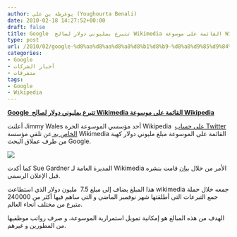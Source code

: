 ```yaml
---
author: يوغرطة بن علي (Youghourta Benali)
date: 2010-02-18 14:27:52+00:00
draft: false
title: Google  تتبرع بمليوني دولار لصالح Wikimedia القائمة على موسوعة Wikipedia
type: post
url: /2010/02/google-%d8%aa%d8%aa%d8%a8%d8%b1%d8%b9-%d8%a8%d9%85%d9%84%d9%8a%d9%88%d9%86%d9%8a-%d8%af%d9%88%d9%84%d8%a7%d8%b1-%d9%84%d8%b5%d8%a7%d9%84%d8%ad-wikimedia-%d8%a7%d9%84%d9%82%d8%a7%d8%a6%d9%85%d8%a9/
categories:
- Google
- أخبار الشركات
- متفرقات
tags:
- Google
- Wikipedia
---
```


[**Google  تتبرع بمليوني دولار لصالح Wikimedia القائمة على موسوعة Wikipedia**](https://www.it-scoop.com/2010/02/google-%d8%aa%d8%aa%d8%a8%d8%b1%d8%b9-%d8%a8%d9%85%d9%84%d9%8a%d9%88%d9%86%d9%8a-%d8%af%d9%88%d9%84%d8%a7%d8%b1-%d9%84%d8%b5%d8%a7%d9%84%d8%ad-wikimedia-%d8%a7%d9%84%d9%82%d8%a7%d8%a6%d9%85%d8%a9/)


أعلنت Jimmy Wales أحد مؤسسي الموسوعة الحرة Wikipedia  [على حساب Twitter الخاص به ](http://twitter.com/jimmy_wales/status/9215187878) عن تلقي مؤسسة Wikimedia القائمة على الموسوعة مبلغ مليوني دولار كهبة من طرف عملاق البحث Google.

[![](https://www.it-scoop.com/wp-content/uploads/2010/02/google-wiki.jpg)
](https://www.it-scoop.com/2010/02/google-%d8%aa%d8%aa%d8%a8%d8%b1%d8%b9-%d8%a8%d9%85%d9%84%d9%8a%d9%88%d9%86%d9%8a-%d8%af%d9%88%d9%84%d8%a7%d8%b1-%d9%84%d8%b5%d8%a7%d9%84%d8%ad-wikimedia-%d8%a7%d9%84%d9%82%d8%a7%d8%a6%d9%85%d8%a9/)

كما أكدت Sue Gardner المديرة العامة لـ Wikimedia الأمر من خلال [بيان](http://lists.wikimedia.org/pipermail/foundation-l/2010-February/056841.html) قامت بنشره قبل الإعلان الرسمي.

هذا المبلغ يضاف إلى مبلغ 7.5  مليون دولار الذي استطاعت wikimedia جمعه خلال حملة جمع التبرعات التي أطلقتها شهر نوفمبر الماضي و التي ساهم فيها أكثر من 240000 متبرع من مختلف أنحاء العالم.

الهدف من هذه المبالغ هو إمكانية تمويل استمرارية الموسوعة، و صرف رواتب موظفيها من المطورين و غيرهم.
